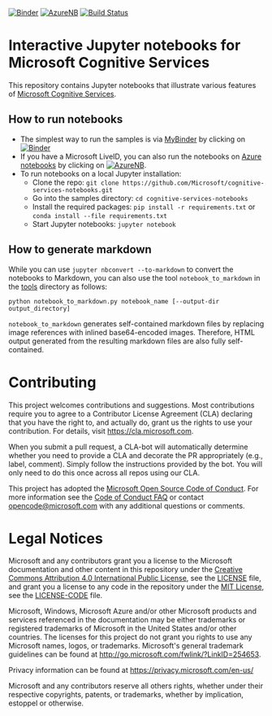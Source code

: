 [![Binder](https://mybinder.org/badge.svg)](https://mybinder.org/v2/gh/Microsoft/cognitive-services-notebooks/master) [![AzureNB](https://notebooks.azure.com/launch.png)](https://notebooks.azure.com/import/gh/Microsoft/cognitive-services-notebooks)
[![Build Status](https://travis-ci.org/Microsoft/cognitive-services-notebooks.svg?branch=master)](https://travis-ci.org/Microsoft/cognitive-services-notebooks)
# Interactive Jupyter notebooks for Microsoft Cognitive Services 
This repository contains Jupyter notebooks that illustrate various features of [Microsoft Cognitive Services](https://azure.microsoft.com/en-us/services/cognitive-services/). 

## How to run notebooks
* The simplest way to run the samples is via [MyBinder](https://mybinder.org) by clicking on [![Binder](https://mybinder.org/badge.svg)](https://mybinder.org/v2/gh/Microsoft/cognitive-services-notebooks/master)
* If you have a Microsoft LiveID, you can also run the notebooks on [Azure notebooks](https://notebooks.azure.com) by clicking on [![AzureNB](https://notebooks.azure.com/launch.png)](https://notebooks.azure.com/import/gh/Microsoft/cognitive-services-notebooks).
* To run notebooks on a local Jupyter installation:
    * Clone the repo: `git clone https://github.com/Microsoft/cognitive-services-notebooks.git`
    * Go into the samples directory: `cd cognitive-services-notebooks`
    * Install the required packages: `pip install -r requirements.txt` or `conda install --file requirements.txt` 
    * Start Jupyter notebooks: `jupyter notebook`

## How to generate markdown
While you can use `jupyter nbconvert --to-markdown` to convert the notebooks to Markdown, you can also use the tool `notebook_to_markdown` in the [tools](tools) directory as follows:

``
python notebook_to_markdown.py notebook_name [--output-dir output_directory]
``

`notebook_to_markdown` generates self-contained markdown files by replacing image references with inlined base64-encoded images. Therefore, HTML output generated from the resulting markdown files are also fully self-contained.

# Contributing

This project welcomes contributions and suggestions.  Most contributions require you to agree to a
Contributor License Agreement (CLA) declaring that you have the right to, and actually do, grant us
the rights to use your contribution. For details, visit https://cla.microsoft.com.

When you submit a pull request, a CLA-bot will automatically determine whether you need to provide
a CLA and decorate the PR appropriately (e.g., label, comment). Simply follow the instructions
provided by the bot. You will only need to do this once across all repos using our CLA.

This project has adopted the [Microsoft Open Source Code of Conduct](https://opensource.microsoft.com/codeofconduct/).
For more information see the [Code of Conduct FAQ](https://opensource.microsoft.com/codeofconduct/faq/) or
contact [opencode@microsoft.com](mailto:opencode@microsoft.com) with any additional questions or comments.

# Legal Notices

Microsoft and any contributors grant you a license to the Microsoft documentation and other content
in this repository under the [Creative Commons Attribution 4.0 International Public License](https://creativecommons.org/licenses/by/4.0/legalcode),
see the [LICENSE](LICENSE) file, and grant you a license to any code in the repository under the [MIT License](https://opensource.org/licenses/MIT), see the
[LICENSE-CODE](LICENSE-CODE) file.

Microsoft, Windows, Microsoft Azure and/or other Microsoft products and services referenced in the documentation
may be either trademarks or registered trademarks of Microsoft in the United States and/or other countries.
The licenses for this project do not grant you rights to use any Microsoft names, logos, or trademarks.
Microsoft's general trademark guidelines can be found at http://go.microsoft.com/fwlink/?LinkID=254653.

Privacy information can be found at https://privacy.microsoft.com/en-us/

Microsoft and any contributors reserve all others rights, whether under their respective copyrights, patents,
or trademarks, whether by implication, estoppel or otherwise.
